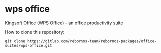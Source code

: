 # wps office

Kingsoft Office (WPS Office) - an office productivity suite

How to clone this repository:

```
git clone https://gitlab.com/rebornos-team/rebornos-packages/office-suites/wps-office.git
```

